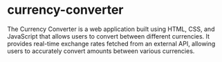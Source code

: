 # currency-converter
The Currency Converter is a web application built using HTML, CSS, and JavaScript that allows users to convert between different currencies. It provides real-time exchange rates fetched from an external API, allowing users to accurately convert amounts between various currencies.
